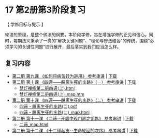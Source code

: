 

# 17 第2册第3阶段复习

【 学修目标与提示 】

轮涅的原理，是整个佛法的纲要。本阶段学修，旨在增强学修的正见和信心。同时，每期法义秉承了一贯的“解决关键问题”、“理论与修法结合”的传统，围绕“必须学习的关键性问题”进行展开，最后落实到我们应当怎么样。

## 复习内容

* [第二册 第九课 《如何将病苦转为道用》 参考串讲](http://view.officeapps.live.com/op/view.aspx?src=https://s3.ca-central-1.wasabisys.com/hddata/f.huidengchanxiu.net/hdv/d/hdcxk/chj/第二册第9课如何将病苦转为道用.pptx) | [下载](https://s3.ca-central-1.wasabisys.com/hddata/f.huidengchanxiu.net/hdv/d/hdcxk/chj/第二册第9课如何将病苦转为道用.pptx)
* [第二册 第十课 《四谛——脱离生死的出路》（一） 参考串讲](http://view.officeapps.live.com/op/view.aspx?src=https://s3.ca-central-1.wasabisys.com/hddata/f.huidengchanxiu.net/hdv/d/hdcxk/chj/第二册第10课四谛1.pptx) | [下载](https://s3.ca-central-1.wasabisys.com/hddata/f.huidengchanxiu.net/hdv/d/hdcxk/chj/第二册第10课四谛1.pptx)
  * [慧灯禅修第二册四谛(上).html](https://s3.ca-central-1.wasabisys.com/hddata/f.huidengchanxiu.net/hdv/f/up/%E6%85%A7%E7%81%AF%E7%A6%85%E4%BF%AE%E7%AC%AC%E4%BA%8C%E5%86%8C%E5%9B%9B%E8%B0%9B%E4%B8%8A.html)
  * [慧灯禅修第二册四谛(上)_map.htm](https://s3.ca-central-1.wasabisys.com/hddata/f.huidengchanxiu.net/hdv/f/up/%E6%85%A7%E7%81%AF%E7%A6%85%E4%BF%AE%E7%AC%AC%E4%BA%8C%E5%86%8C%E5%9B%9B%E8%B0%9B%E4%B8%8A_map.html)
* [第二册 第十课 《四谛——脱离生死的出路》（二） 参考串讲](http://view.officeapps.live.com/op/view.aspx?src=https://s3.ca-central-1.wasabisys.com/hddata/f.huidengchanxiu.net/hdv/d/hdcxk/chj/第二册第11课四谛2.pptx) | [下载](https://s3.ca-central-1.wasabisys.com/hddata/f.huidengchanxiu.net/hdv/d/hdcxk/chj/第二册第11课四谛2.pptx)
  * [四谛 - 脱离生死的出路(二).pdf](https://s3.ca-central-1.wasabisys.com/hddata/f.huidengchanxiu.net/hdv/f/up/%e5%9b%9b%e8%b0%9b%e2%80%94%e2%80%94%e8%84%b1%e7%a6%bb%e7%94%9f%e6%ad%bb%e7%9a%84%e5%87%ba%e8%b7%af%e4%ba%8c.md.pdf)
  * [四谛 - 脱离生死的出路(二)_map.html](https://s3.ca-central-1.wasabisys.com/hddata/f.huidengchanxiu.net/hdv/f/up/%E5%9B%9B%E8%B0%9B%E2%80%94%E2%80%94%E8%84%B1%E7%A6%BB%E7%94%9F%E6%AD%BB%E7%9A%84%E5%87%BA%E8%B7%AF%E4%BA%8C_map.html)
* [第二册 第十一课 《二谛--开启中观门扉之钥匙》 参考串讲](http://view.officeapps.live.com/op/view.aspx?src=https://s3.ca-central-1.wasabisys.com/hddata/f.huidengchanxiu.net/hdv/d/hdcxk/chj/第二册第12课二谛1.pptx) | [下载](https://s3.ca-central-1.wasabisys.com/hddata/f.huidengchanxiu.net/hdv/d/hdcxk/chj/第二册第12课二谛1.pptx)
  * [二谛_map.html](https://s3.ca-central-1.wasabisys.com/hddata/f.huidengchanxiu.net/hdv/f/up/%E4%BA%8C%E8%B0%9B_map.html)
* [第二册 第十二课 《十二缘起支--生命轮回的次序》 参考串讲](http://view.officeapps.live.com/op/view.aspx?src=https://s3.ca-central-1.wasabisys.com/hddata/f.huidengchanxiu.net/hdv/d/hdcxk/chj/第二册第13课十二缘起支生命轮回的次序.pptx) | [下载](https://s3.ca-central-1.wasabisys.com/hddata/f.huidengchanxiu.net/hdv/d/hdcxk/chj/第二册第13课十二缘起支生命轮回的次序.pptx)